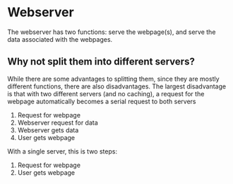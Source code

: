 # Webserver

The webserver has two functions: serve the webpage(s), and serve the data associated with the webpages.

## Why not split them into different servers?

While there are some advantages to splitting them, since they are mostly different functions, there are also disadvantages. The largest disadvantage is that with two different servers (and no caching), a request for the webpage automatically becomes a serial request to both servers

1. Request for webpage
2. Webserver request for data
3. Webserver gets data
4. User gets webpage

With a single server, this is two steps:

1. Request for webpage
2. User gets webpage
